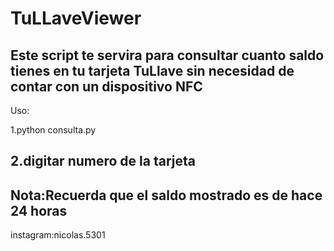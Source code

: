 # TuLLaveViewer

Este script te servira para consultar cuanto saldo tienes en tu tarjeta TuLlave sin necesidad de
contar con un dispositivo NFC
------------------------------------------------------------------------------------------------
Uso:

1.python consulta.py

2.digitar numero de la tarjeta
------------------------------------------------------------------------------------------------
Nota:Recuerda que el saldo mostrado es de hace 24 horas
------------------------------------------------------------------------------------------------
instagram:nicolas.5301
